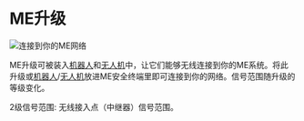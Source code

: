 # ME升级

![连接到你的ME网络](oredict:oc:me_upgrade1)

ME升级可被装入[机器人](../block/robot.md)和[无人机](../item/drone.md)中，让它们能够无线连接到你的ME系统。将此升级或[机器人](../block/robot.md)/[无人机](../item/drone.md)放进ME安全终端里即可连接到你的网络。信号范围随升级的等级变化。


2级信号范围: 无线接入点（中继器）信号范围。
